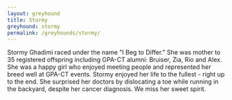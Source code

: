 ```yaml
---
layout: greyhound
title: Stormy
greyhound: stormy
permalink: /greyhounds/stormy/
---
```



Stormy Ghadimi raced under the name "I Beg to Differ."  She was mother to 35 registered offspring including GPA-CT alumni: Bruiser, Zia, Rio and Alex.  She was a happy girl who enjoyed meeting people and represented her breed well at GPA-CT events.  Stormy enjoyed her life to the fullest - right up to the end.  She surprised her doctors by dislocating a toe while running in the backyard, despite her cancer diagnosis.  We miss her sweet spirit.
